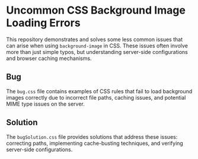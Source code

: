# Uncommon CSS Background Image Loading Errors

This repository demonstrates and solves some less common issues that can arise when using `background-image` in CSS.  These issues often involve more than just simple typos, but understanding server-side configurations and browser caching mechanisms.

## Bug

The `bug.css` file contains examples of CSS rules that fail to load background images correctly due to incorrect file paths, caching issues, and potential MIME type issues on the server.

## Solution

The `bugSolution.css` file provides solutions that address these issues:  correcting paths, implementing cache-busting techniques, and verifying server-side configurations.